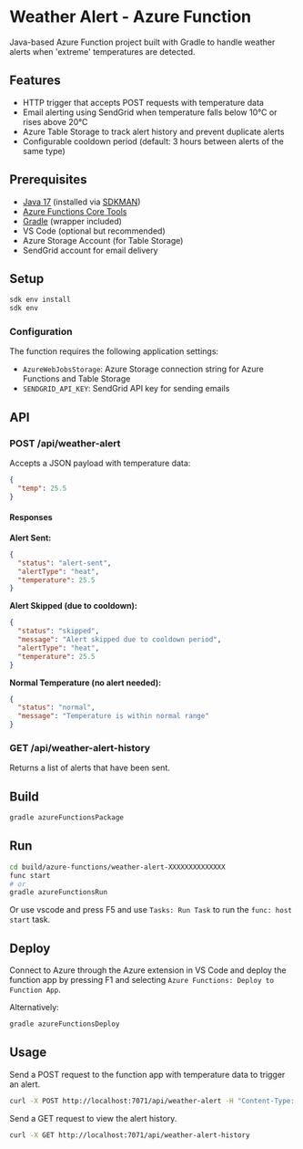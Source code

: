 # Weather Alert - Azure Function

Java-based Azure Function project built with Gradle to handle weather alerts
when 'extreme' temperatures are detected.

## Features

- HTTP trigger that accepts POST requests with temperature data
- Email alerting using SendGrid when temperature falls below 10°C or rises above
  20°C
- Azure Table Storage to track alert history and prevent duplicate alerts
- Configurable cooldown period (default: 3 hours between alerts of the same
  type)

## Prerequisites

- [Java 17](https://sdkman.io/sdks#java) (installed via
  [SDKMAN](https://sdkman.io))
- [Azure Functions Core
  Tools](https://learn.microsoft.com/en-us/azure/azure-functions/functions-run-local)
- [Gradle](https://gradle.org/install/) (wrapper included)
- VS Code (optional but recommended)
- Azure Storage Account (for Table Storage)
- SendGrid account for email delivery

## Setup

```bash
sdk env install
sdk env
```

### Configuration

The function requires the following application settings:

- `AzureWebJobsStorage`: Azure Storage connection string for Azure Functions and
  Table Storage
- `SENDGRID_API_KEY`: SendGrid API key for sending emails

## API

### POST /api/weather-alert

Accepts a JSON payload with temperature data:

```json
{
  "temp": 25.5
}
```

#### Responses

**Alert Sent:**

```json
{
  "status": "alert-sent",
  "alertType": "heat",
  "temperature": 25.5
}
```

**Alert Skipped (due to cooldown):**

```json
{
  "status": "skipped",
  "message": "Alert skipped due to cooldown period",
  "alertType": "heat",
  "temperature": 25.5
}
```

**Normal Temperature (no alert needed):**

```json
{
  "status": "normal",
  "message": "Temperature is within normal range"
}
```

### GET /api/weather-alert-history

Returns a list of alerts that have been sent.

## Build

```bash
gradle azureFunctionsPackage
```

## Run

```bash
cd build/azure-functions/weather-alert-XXXXXXXXXXXXXX
func start
# or
gradle azureFunctionsRun
```

Or use vscode and press F5 and use `Tasks: Run Task` to run the `func: host
start` task.

## Deploy

Connect to Azure through the Azure extension in VS Code and deploy the function
app by pressing F1 and selecting `Azure Functions: Deploy to Function App`.

Alternatively:

```bash
gradle azureFunctionsDeploy
```

## Usage

Send a POST request to the function app with temperature data to trigger an
alert.

```bash
curl -X POST http://localhost:7071/api/weather-alert -H "Content-Type: application/json" -d '{"temp": 25.5}'
```

Send a GET request to view the alert history.

```bash
curl -X GET http://localhost:7071/api/weather-alert-history
```
